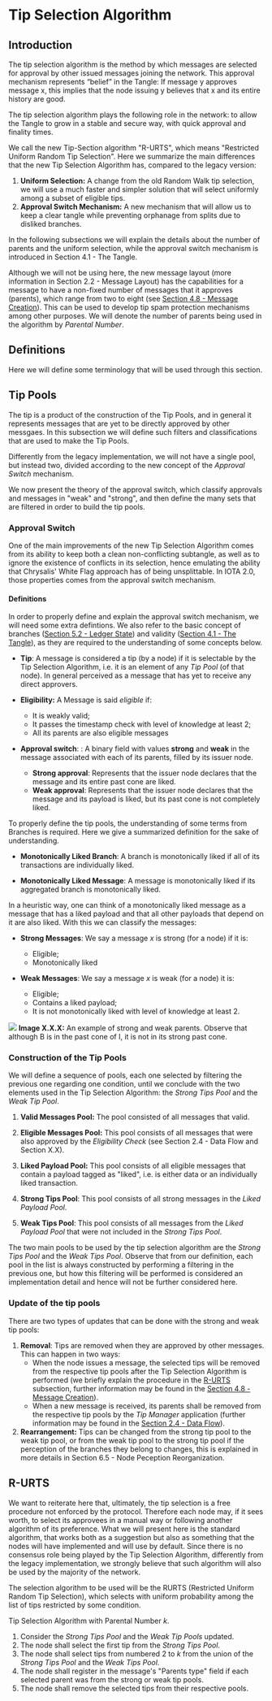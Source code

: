 # Tip Selection Algorithm 

## Introduction

The tip selection algorithm is the method by which messages are selected for approval by other issued messages joining the network.  This approval mechanism represents “belief” in the Tangle: If message y approves message x, this implies that the node issuing y believes that x  and its entire history are good. 

The tip selection algorithm plays the following role in the network: to allow the Tangle to grow in a stable and secure way, with quick approval and finality times. 


We call the new Tip-Section algorithm "R-URTS", which means "Restricted Uniform Random Tip Selection". Here we summarize the main differences that the new Tip Selection Algorithm has, compared to the legacy version:

1. **Uniform Selection:** A change from the old Random Walk tip selection, we will use a much faster and simpler solution that will select uniformly among a subset of eligible tips. 
2. **Approval Switch Mechanism:** A new mechanism that will allow us to keep a clear tangle while preventing orphanage from splits due to disliked branches. 

In the following subsections we will explain the details about the number of parents and the uniform selection, while the approval switch mechanism is introduced in Section 4.1 - The Tangle. 

Although we will not be using here, the new message layout (more information in Section 2.2 - Message Layout) has the capabilities for a message to have a non-fixed number of messages that it approves (parents), which range from two to eight (see [Section 4.8 - Message Creation](./4.8%20Message%20Creation.md)). This can be used to develop tip spam protection mechanisms among other purposes. We will denote the number of parents being used in the algorithm by _Parental Number_. 

## Definitions

Here we will define some terminology that will be used through this section. 


## Tip Pools 

The tip is a product of the construction of the Tip Pools, and in general it represents messages that are yet to be directly approved by other messgaes. In this subsection we will define such filters and classifications that are used to make the Tip Pools. 

Differently from the legacy implementation, we will not have a single pool, but instead two, divided according to the new concept of the _Approval Switch_ mechanism. 

We now present the theory of the approval switch, which classify approvals and messages in "weak" and "strong", and then define the many sets that are filtered in order to build the tip pools.

### Approval Switch 

One of the main improvements of the new Tip Selection Algorithm comes from its ability to keep both a clean non-conflicting subtangle, as well as to ignore the existence of conflicts in its selection, hence emulating the ability that Chrysalis' White Flag approach has of being unsplittable. In IOTA 2.0, those properties comes from the approval switch mechanism. 

#### Definitions 

In order to properly define and explain the approval switch mechanism, we will need some extra defintions. We also refer to the basic concept of branches ([Section 5.2 - Ledger State](./5.2%20Ledger%20State.md)) and validity ([Section 4.1 - The Tangle](./4.1%20The%20Tangle.md)), as they are required to the understanding of some concepts below.  

- **Tip**: A message is considered a tip (by a node) if it is selectable by the Tip Selection Algorithm, i.e. it is an element of any _Tip Pool_ (of that node). In general perceived as a message that has yet to receive any direct approvers.
- **Eligibility:** A Message is said _eligible_ if:
    - It is weakly valid;
    - It passes the timestamp check with level of knowledge at least 2;
    - All its parents are also eligible messages
 
- **Approval switch**: : A binary field with values **strong** and **weak**  in the message associated with each of its parents, filled by its issuer node. 
    - **Strong approval**:  Represents that the issuer node declares that the message and its entire past cone are liked. 
    - **Weak approval**:  Represents that the issuer node declares that the message and its payload is liked, but its past cone is not completely liked. 


To properly define the tip pools, the understanding of some terms from Branches is required. Here we give a summarized definition for the sake of understanding. 


- **Monotonically Liked Branch**: A branch is monotonically liked if all of its transactions are individually liked. 

- **Monotonically Liked Message**: A message is monotonically liked if its aggregated branch is monotonically liked.

In a heuristic way, one can think of a monotonically liked message as a  message that has a liked payload and that all other payloads that depend on it are also liked. 
With this we can classify the messages: 

- **Strong Messages**: We say a message $x$ is strong (for a node) if it is:
    - Eligible;
    - Monotonically liked

- **Weak Messages**: We say a message $x$ is weak (for a node) it is:
    - Eligible;
    - Contains a liked payload;
    - It is not monotonically liked with level of knowledge at least 2. 


![](https://i.imgur.com/a9FTyyg.png)
**Image X.X.X:** An example of strong and weak parents. Observe that although B is in the past cone of I, it is not in its strong past cone. 

### Construction of the Tip Pools 

We will define a sequence of pools, each one selected by filtering the previous one regarding one condition, until we conclude with the two elements used in the Tip Selection Algorithm: the _Strong Tips Pool_ and the _Weak Tip Pool_. 

1. **Valid Messages Pool:** The pool consisted of all messages that valid. 

2. **Eligible Messages Pool:** This pool consists of all messages that were also approved by the _Eligibility Check_ (see Section 2.4 - Data Flow and Section X.X).

3. **Liked Payload Pool:** This pool consists of all eligible messages that contain a payload tagged as "liked", i.e. is either data or an individually liked transaction. 

4. **Strong Tips Pool**: This pool consists of all strong messages in the _Liked Payload Pool_.

5. **Weak Tips Pool**: This pool consists of all messages from the _Liked Payload Pool_ that were not included in the _Strong Tips Pool_. 

The two main pools to be used by the tip selection algorithm are the _Strong Tips Pool_ and the _Weak Tips Pool_. Observe that from our definition, each pool in the list is always constructed by performing a filtering in the previous one, but how this filtering will be performed is considered an implementation detail and hence will not be further considered here. 


### Update of the tip pools

There are two types of updates that can be done with the strong and weak tip pools:

1. **Removal**: Tips are removed when they are approved by other messages. This can happen in two ways:
     - When the node issues a message, the selected tips will be removed from the respective tip pools after the Tip Selection Algorithm is performed (we briefly explain the procedure in the [R-URTS](#R-URTS) subsection, further information may be found in the [Section 4.8 - Message Creation](./4.8%20Message%20Creation.md)).
     - When a new message is received, its parents shall be removed from the respective tip pools by the _Tip Manager_ application (further information may be found in the [Section 2.4 - Data Flow](./2.4%20Data%20flow.md)).
2. **Rearrangement:** Tips can be changed from the strong tip pool to the weak tip pool, or from the weak tip pool to the strong tip pool if the perception of the branches they belong to changes, this is explained in more details in Section 6.5 - Node Peception Reorganization.


<!--
## Parental Number
To attach a new transaction to the Tangle, the algorithm needs to select and approve  between two and eight previous messages among a list of tips.
This defined a new variable, represented by $k$, that we will call the *Parental Number*.
The variation on the number of approvals (two to eight)  is there to counteract tip spam during low-congestion periods: A higher number of approvals can merge easier the spammer eligible messages with the tangle, keeping it growing in a healthy way. The standard parental number, $k_0$, is defined as two approvals and used on periods without tips spams. 
The detection and increase in parental number is individual per node, so the whole network does not need to achieve any kind of consensus on this and even if one attacker artificially changes the perception of nodes about spam, it does not creates any harm to the node itself (aside from a low impact on performance), and hence, in the network as a whole. 
### Tip Spam Detection
As part of its standard routines, a node needs to run periodically a spam detection routine `TipSpamDetection`, that will with certain confidence detects if a tip spam is happening and give the appropriate boolean response.  
A positive response from `TipSpamDetection` updates the associated counter metadata `TipSpamAge`, that checks for how many consecutive tests the spam has persisted, while a null answer from it will set  `TipSpamAge`.  Finally, `TipSpamDetection` will update the parental number according to the current value of `TipSpamAge`.
[PLACEHOLDER FOR ROUTINE PSEUDO-ALGORITHM]
-->

## R-URTS

We want to reiterate here that, ultimately, the tip selection is a free procedure not enforced by the protocol. Therefore each node may, if it sees worth, to select its approvees in a manual way or following another algorithm of its preference. What we will present here is the standard algorithm, that works both as a suggestion but also as something that the nodes will have implemented and will use by default. Since there is no consensus role being played by the Tip Selection Algorithm, differently from the legacy implementation, we strongly believe that such algorithm will also be used by the majority of the network. <!--Another discussion about this may be found in [Game Theory](#Game-Theory). -->

The selection algorithm to be used will be the RURTS (Restricted Uniform Random Tip Selection), which selects with uniform probability among the list of tips restricted by some condition.  

Tip Selection Algorithm with Parental Number $k$.

1. Consider the _Strong Tips Pool_ and the _Weak Tip Pools_ updated. 
2. The node shall select the first tip from the _Strong Tips Pool_.
3. The node shall select tips from numbered $2$ to $k$ from the union of the _Strong Tips Pool_ and the _Weak Tips Pool_.
4. The node shall register in the message's "Parents type" field if each selected parent was from the strong or weak tip pools.
5. The node shall remove the selected tips from their respective pools. 

<!-- #### Pseudo Algorithm -->

<!-- ### Game Theory -->
